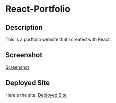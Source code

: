 # React-Portfolio

## Description

This is a portfolio website that I created with React.

## Screenshot

[Screenshot](#)

## Deployed Site

Here's the site:
[Deployed Site](#)
